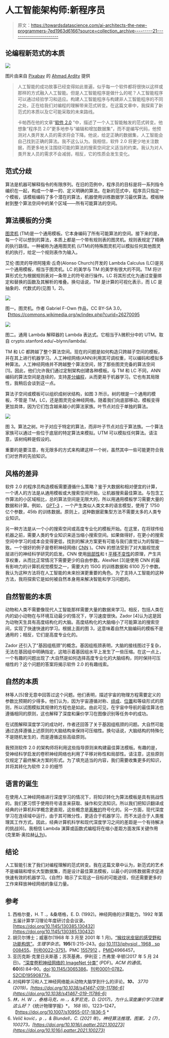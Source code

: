 # 人工智能架构师:新程序员

> 原文：<https://towardsdatascience.com/ai-architects-the-new-programmers-7ed1963d6166?source=collection_archive---------21----------------------->

## 论编程新范式的本质

![](img/785a31cb8af26b2fa1bdf1101a69c2d4.png)

图片由来自 [Pixabay](https://pixabay.com/?utm_source=link-attribution&utm_medium=referral&utm_campaign=image&utm_content=1617969) 的 [Ahmad Ardity](https://pixabay.com/users/ahmadardity-3112014/?utm_source=link-attribution&utm_medium=referral&utm_campaign=image&utm_content=1617969) 提供

> 人工智能的成功故事已经变得如此普遍，似乎每一个软件都将很快以这样或那样的方式融入人工智能。但是人工智能程序是做什么的呢？人工智能程序可以通过经验学习和适应。构建人工智能程序与构建非人工智能程序的不同之处，正在给我们对编程的理解带来范式转变。在这篇文章中，我探索了新范式的本质以及它可能采取的未来路线。
> 
> 卡帕西在他的文章“[软件 2.0](https://karpathy.medium.com/software-2-0-a64152b37c35) ”中，描述了一个人工智能触发的范式转变。他想象“程序员 2.0”更多地参与“编辑和增加数据集”，而不是编写代码，他预测对人类开发人员的需求将会下降。他说，给定正确的数据集，人工智能会自己找到正确的算法。我不这么认为。我相信，软件 2.0 将更少地关注数据，而更多地关注围绕可能的算法的搜索空间定义适当的约束。我认为对人类开发人员的需求不会减弱，相反，它的性质会发生变化。

## 范式分歧

算法是机器可解释指令的有限序列。在旧的范例中，程序员的目标是将一系列指令编织在一起，构成一个单一的、定义明确的算法。在新的范式中，程序员只指定一个模板，该模板编码了多个潜在的算法，机器使用训练数据学习最优算法。模板映射到整个算法空间中的某个区域——所有可能算法的空间。

## 算法模板的分类

[图灵机](https://en.wikipedia.org/wiki/Turing_machine) (TM)是一个通用模板。它本身编码了所有可能算法的空间。接下来的是，每一个可以想到的算法，本质上都是一个带有规则表的图灵机。规则表规定了精确的执行路径。一种被称为通用图灵机 (UTM)的特殊图灵机可以模拟任何其他图灵机的执行，给定一个规则表作为输入。

艾伦·图灵的导师阿隆索·丘奇(Alonso Church)开发的 Lambda Calculus (LC)是另一个通用模板，相当于图灵机。LC 的美学与 TM 的美学有很大的不同。TM 将计算形式化为根据规则表对一条带上的符号进行操作。LC 将其形式化为通过变量绑定和替换的函数及其解析的堆叠。换句话说，TM 是计算的可视化表示，而 LC 是抽象的、代数式的(见图 1，2)。

![](img/2f42cf6a9f9a72f873f9e92a12893e02.png)

图一。图灵机。作者 Gabriel F-Own 作品，CC BY-SA 3.0，【https://commons.wikimedia.org/w/index.php?curid=26270095 

![](img/c0582004f428b1ddb1141e2b11b47fcd.png)

图二。通用 Lambda 解释器的 Lambda 表达式。它相当于λ微积分中的 UTM。取自 crypto.stanford.edu/~blynn/lambda/.

TM 和 LC 都跨越了整个算法空间。现在的问题是如何构造只跨越子空间的模板，并在其上进行机器学习。人工神经网络(ANN)利用其可调权重，可以编码和模拟多种算法。人工神经网络并不跨越整个算法空间，除了那些图灵完备的算法空间[1]。因此，他们允许我们通过定制架构创建各种模板。与 TM 和 LC 不同，ANN 编码的算法空间是连续的，支持[差分编程](https://en.wikipedia.org/wiki/Differentiable_programming)，从而更易于机器学习。它也有其局限性，我稍后会谈到这一点。

算法子空间或模板可以组织成树状结构，如图 3 所示。树的根是一个通用的模板，不管是 TM，LC，还是图灵完全神经网络。随着我们向底部移动，模板变得更加具体，因为它们包含越来越小的算法家族。叶节点对应于单独的算法。

![](img/54bf5f1dd6d98725da4e460929351b00.png)

图 3。算法之树。叶子对应于特定的算法，而非叶子节点对应于算法族。一个算法家族可以通过一些位于底层的特定算法来模拟。UTM 可以模拟任何算法。请注意，该树纯粹是假设的。

重要的是要注意，有无限多的方式来构建这样一个树，虽然其中一些可能更符合我们对世界的先验知识。

## 风格的差异

软件 2.0 的程序员构造模板需要遵循什么策略？鉴于大数据和相对便宜的计算，一个诱人的方法是从通用模板或大搜索空间开始，让机器搜索最佳算法。与包含工作算法的小区域相比，总的算法空间是无限大的，所以用通用模板学习需要大量的数据和计算。例如， [GPT-3](https://en.wikipedia.org/wiki/GPT-3) ，一个产生类似人类文本的语言模型，使用了 1750 亿个参数，45tb 的训练数据。原则上，这种数据密集型方法不需要太多的人类专业知识。

另一种方法是从一个小的搜索空间或高度专业化的模板开始。在这里，在将球传给机器之前，需要人类的专业知识来适当缩小搜索空间。如果做得好，在更小的搜索空间中学习的成本会变得更低，找到的解决方案更有可能与我们直觉认为的智能一致。一个很好的例子是卷积神经网络( [CNN](https://en.wikipedia.org/wiki/Convolutional_neural_network) )。CNN 的想法受到了对大脑视觉皮层进行的神经科学研究的启发。CNN 使用[局部性](https://en.wikipedia.org/wiki/Principle_of_locality)和 t [平移不变性](https://en.wikipedia.org/wiki/Translational_symmetry)的原理，产生共享权重，从而比正常情况下需要更少的自由参数。AlexNet [3]是使用 CNN 的最有影响力的计算机视觉模型之一，需要大约 150G 的训练数据和 6100 万个参数。我认为这种方法将在人工智能的未来扮演更重要的角色。为了支持人工智能的这种方法，我将探索它是如何被自然本身用来解决智能和学习问题的。

## 自然智能的本质

动物和人类不需要像现代人工智能那样需要大量的数据来学习。相反，包括人类在内的幼小动物在与环境互动最少的情况下，学习速度很快。Zador [4]认为这是因为动物天生具有高度结构化的大脑。高度结构化的大脑缩小了可能算法的搜索空间，实现了快速快速的学习。根据上面的图 3，这意味着自然大脑编码的模板不是通用的；相反，它们是高度专业化的。

Zador 还引入了“基因组瓶颈”的概念。基因组瓶颈表明，大脑的接线图过于复杂，无法在基因组中明确指定，这暗示着基因组水平上发生了一些压缩。在这一点上，一个有趣的问题出现了:大自然是如何选择高度专业化的大脑结构，同时保持可压缩性的？这个问题的答案将揭示软件 2.0 的有趣线索。

## 自然的本质

林等人[5]曾无意中回答过这个问题。他们表明，描述宇宙的物理方程需要定义的参数比预期的少得多。他们认为，因为宇宙遵循对称、[组成](https://en.wikipedia.org/wiki/Principle_of_compositionality)、[位置](https://en.wikipedia.org/wiki/Principle_of_locality#:~:text=In%20physics%2C%20the%20principle%20of,%22action%20at%20a%20distance%22.)和等级形式的原则，所以试图模拟其规律的方程也是如此。由此可见，在宇宙中导航的最佳算法也遵循相同的原则，这也解释了深度和廉价学习在图像识别等任务中的成功。

在试图解释深度学习的成功时，作者还回答了关于基因组瓶颈的问题。大自然可能通过选择遵循上述原则的大脑结构来保持可压缩性。换句话说，大脑结构的特殊化不是随机发生的，而是遵循这些高级原则。

我预测软件 2.0 的架构师将利用这些指导原则来构建最佳算法模板。有趣的是，受神经科学启发的卷积神经网络也利用了平移对称性和局部性。请注意，这些原则仅规定了最终解决方案的形式。为了填充适当的内容，我们需要收集更多的知识，并将其转化为软件 2.0 的细节

## 语言的诞生

在使用人工神经网络进行深度学习的情况下，将知识转化为算法模板是具有挑战性的。我们更习惯于使用符号语言来获取、操作和交流知识。所以我们把知识翻译成经典的计算机科学概念更直观，这些概念是[离散的](https://en.wikipedia.org/wiki/Discrete_mathematics)符号化的。另一方面，现代深度学习在连续域中运行，由于其可微分性，更适合于机器学习，而不太适合于人类推理其工作方式。因此，经典计算机科学和现代深度学习之间的差距是一个有待解决的挑战[6]。我相信 Lambda 演算或函数式编程将在缩小差距方面发挥关键作用(克里斯·奥拉赫[认为](https://colah.github.io/posts/2015-09-NN-Types-FP/))。

## 结论

人工智能引发了我们对编程理解的范式转变。我在这篇文章中认为，新范式的艺术不是编辑和增长大型数据集，而是设计最佳算法模板，以最小的训练数据需求促进快速有效的机器学习。《自然》暗示了实现这一目标的可能途径，但还需要更多的工作来释放神经网络的象征力量。

## 参考

1.  西格尔曼，H. T .，&桑塔格，E. D. (1992)。神经网络的计算能力。1992 年第五届计算学习理论年度研讨会会议录。[https://doi.org/10.1145/130385.130432](https://doi.org/10.1145/130385.130432)
2.  胡贝尔博士；威塞尔(1968 年 3 月至 2001 年 1 月)。[“猴纹状皮层的感受野和功能构筑”](https://www.ncbi.nlm.nih.gov/pmc/articles/PMC1557912)。*生理学杂志*。**195**(1):215–243。[doi](https://en.wikipedia.org/wiki/Doi_(identifier)):[10.1113/jphysiol . 1968 . sp 008455](https://doi.org/10.1113%2Fjphysiol.1968.sp008455)。[刊号](https://en.wikipedia.org/wiki/ISSN_(identifier))[0022–3751](https://www.worldcat.org/issn/0022-3751)。PMC [1557912](https://www.ncbi.nlm.nih.gov/pmc/articles/PMC1557912) 。[PMID](https://en.wikipedia.org/wiki/PMID_(identifier))4966457。
3.  亚历克斯·克里日夫斯基；苏茨基弗，伊利亚；杰弗里·辛顿(2017 年 5 月 24 日)。[“深度卷积神经网络的 ImageNet 分类”](https://papers.nips.cc/paper/4824-imagenet-classification-with-deep-convolutional-neural-networks.pdf) (PDF)。*ACM 的通信*。**60**(6):84–90。[doi](https://en.wikipedia.org/wiki/Doi_(identifier)):[10.1145/3065386](https://doi.org/10.1145%2F3065386)。[刊号](https://en.wikipedia.org/wiki/ISSN_(identifier))[0001–0782](https://www.worldcat.org/issn/0001-0782)。[S2CID](https://en.wikipedia.org/wiki/S2CID_(identifier))[195908774](https://api.semanticscholar.org/CorpusID:195908774)。
4.  对纯粹学习和人工神经网络能从动物大脑学到什么的评论。***10、** 3770 (2019)。[https://doi.org/10.1038/s41467-019-11786-6](https://doi.org/10.1038/s41467-019-11786-6)*
5.  *林，H. W .，泰格马克，m .，&罗尼克，D. (2017)。为什么深度廉价学习效果这么好？*《统计物理学报》*， *168* (6)，1223–1247。【https://doi.org/10.1007/s10955-017-1836-5 *
6.  *Velič ković，p .，& Blundell，C. (2021 年)。神经算法推理。*图案*， *2* (7)，100273。[https://doi.org/10.1016/j.patter.2021.100273](https://doi.org/10.1016/j.patter.2021.100273)*